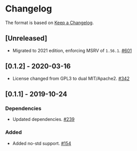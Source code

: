 # Changelog

The format is based on [Keep a Changelog].

[Keep a Changelog]: http://keepachangelog.com/en/1.0.0/

## [Unreleased]
- Migrated to 2021 edition, enforcing MSRV of `1.56.1`. [#601](https://github.com/axia-tech/axia-common/pull/601)

## [0.1.2] - 2020-03-16
- License changed from GPL3 to dual MIT/Apache2. [#342](https://github.com/axia-tech/axia-common/pull/342)

## [0.1.1] - 2019-10-24
### Dependencies
- Updated dependencies. [#239](https://github.com/axia-tech/axia-common/pull/239)
### Added
- Added no-std support. [#154](https://github.com/axia-tech/axia-common/pull/154)
